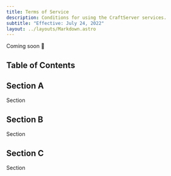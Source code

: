 ```yaml
---
title: Terms of Service
description: Conditions for using the CraftServer services.
subtitle: "Effective: July 24, 2022"
layout: ../layouts/Markdown.astro
---
```


Coming soon 👀

## Table of Contents


## Section A

Section

## Section B

Section

## Section C

Section
